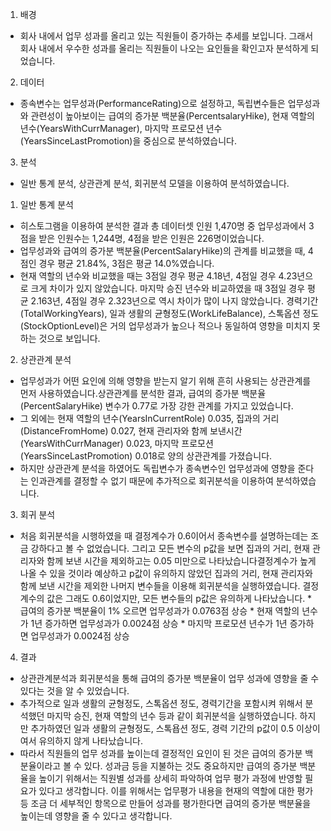 
1. 배경
*   회사 내에서 업무 성과를 올리고 있는 직원들이 증가하는 추세를 보입니다. 그래서 회사 내에서 우수한 성과를 올리는 직원들이 나오는 요인들을 확인고자 분석하게 되었습니다.

2. 데이터
*  종속변수는 업무성과(PerformanceRating)으로 설정하고, 독립변수들은 업무성과와 관련성이 높아보이는 급여의 증가분 백분율(PercentsalaryHike), 현재 역할의 년수(YearsWithCurrManager), 마지막 프로모션 년수(YearsSinceLastPromotion)을 중심으로 분석하였습니다.

3. 분석
*  일반 통계 분석, 상관관계 분석, 회귀분석 모델을 이용하여 분석하였습니다.

  1)   일반 통계 분석
  *   히스토그램을 이용하여 분석한 결과 총 데이터셋 인원 1,470명 중 업무성과에서 3점을 받은 인원수는 1,244명, 4점을 받은 인원은 226명이었습니다.
  *   업무성과와 급여의 증가분 백분율(PercentSalaryHike)의 관계를 비교했을 때, 4점인 경우 평균 21.84%, 3점은 평균 14.0%였습니다.
  *    현재 역할의 년수와 비교했을 때는 3점일 경우 평균 4.18년, 4점일 경우 4.23년으로 크게 차이가 있지 않았습니다. 마지막 승진 년수와 비교하였을 때 3점일 경우 평균 2.163년, 4점일 경우 2.323년으로 역시 차이가 많이 나지 않았습니다. 경력기간(TotalWorkingYears), 일과 생활의 균형정도(WorkLifeBalance), 스톡옵션 정도(StockOptionLevel)은 거의 업무성과가 높으나 적으나 동일하여 영향을 미치지 못하는 것으로 보입니다.
  
  2)  상관관계 분석
  *  업무성과가 어떤 요인에 의해 영향을 받는지 알기 위해 흔히 사용되는 상관관계를 먼저 사용하였습니다.상관관계를 분석한 결과, 급여의 증가분 백분율(PercentSalaryHike) 변수가 0.77로 가장 강한 관계를 가지고 있었습니다.
  *   그 외에는 현재 역할의 년수(YearsInCurrentRole) 0.035, 집과의 거리(DistanceFromHome) 0.027, 현재 관리자와 함께 보낸시간(YearsWithCurrManager) 0.023, 마지막 프로모션(YearsSinceLastPromotion) 0.018로 양의 상관관계를 가졌습니다.
  *   하지만 상관관계 분석을 하였어도 독립변수가 종속변수인 업무성과에 영향을 준다는 인과관계를 결정할 수 없기 때문에 추가적으로 회귀분석을 이용하여 분석하였습니다.
  
  3) 회귀 분석
  *   처음 회귀분석을 시행하였을 때 결정계수가 0.6이어서 종속변수를 설명하는데는 조금 강하다고 볼 수 없었습니다. 그리고 모든 변수의 p값을 보면 집과의 거리, 현재 관리자와 함께 보낸 시간을 제외하고는 0.05 미만으로 나타났습니다결정계수가 높게 나올 수 있을 것이라 예상하고 p값이 유의하지 않았던 집과의 거리, 현재 관리자와 함께 보낸 시간을 제외한 나머지 변수들을 이용해 회귀분석을 실행하였습니다.
  결정계수의 값은 그래도 0.6이었지만, 모든 변수들의 p값은 유의하게 나타났습니다.
     *   급여의 증가분 백분율이 1% 오르면 업무성과가 0.0763점 상승
     *   현재 역할의 년수가 1년 증가하면 업무성과가 0.0024점 상승
     *   마지막 프로모션 년수가 1년 증가하면 업무성과가 0.0024점 상승

4. 결과
*   상관관계분석과 회귀분석을 통해 급여의 증가분 백분율이 업무 성과에 영향을 줄 수 있다는 것을 알 수 있었습니다.
*   추가적으로 일과 생활의 균형정도, 스톡옵션 정도, 경력기간을 포함시켜 위해서 분석했던 마지막 승진, 현재 역할의 년수 등과 같이 회귀분석을 실행하였습니다. 하지만 추가하였던 일과 생활의 균형정도, 스톡욥션 정도, 경력 기간의 p값이 0.5 이상이여서 유의하지 않게 나타났습니다.
*   따라서 직원들의 업무 성과를 높이는데 결정적인 요인이 된 것은 급여의 증가분 백분율이라고 볼 수 있다. 성과금 등을 지불하는 것도 중요하지만 급여의 증가분 백분율을 높이기 위해서는 직원별 성과를 상세히 파악하여 업무 평가 과정에 반영할 필요가 있다고 생각합니다. 이를 위해서는 업무평가 내용을 현재의 역할에 대한 평가 등 조금 더 세부적인 항목으로 만들어 성과를 평가한다면 급여의 증가분 백분율을 높이는데 영향을 줄 수 있다고 생각합니다.


